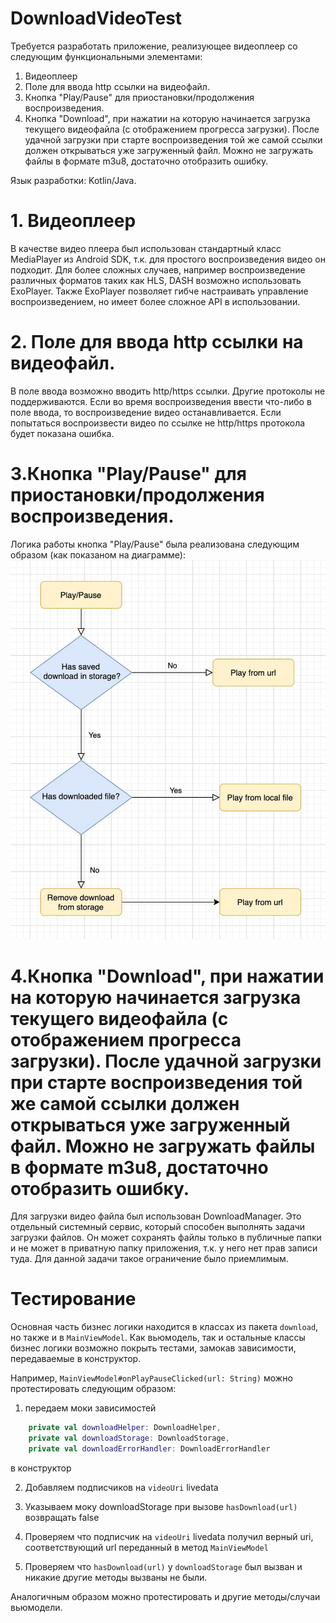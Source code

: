 # DownloadVideoTest

Требуется разработать приложение, реализующее видеоплеер со следующим функциональными элементами:
1. Видеоплеер
2. Поле для ввода http ссылки на видеофайл. 
3. Кнопка "Play/Pause" для приостановки/продолжения воспроизведения. 
4. Кнопка "Download", при нажатии на которую начинается загрузка текущего видеофайла (с отображением прогресса загрузки). После удачной загрузки при старте воспроизведения той же самой ссылки должен открываться уже загруженный файл. Можно не загружать файлы в формате m3u8, достаточно отобразить ошибку. 

Язык разработки: Kotlin/Java.

# 1. Видеоплеер
В качестве видео плеера был использован стандартный класс MediaPlayer из Android SDK, т.к. для простого воспроизведения видео он подходит. Для более сложных случаев, например воспроизведение различных форматов таких как HLS, DASH возможно использовать ExoPlayer. Также ExoPlayer позволяет гибче настраивать управление воспроизведением, но имеет более сложное API в использовании. 

# 2. Поле для ввода http ссылки на видеофайл. 
В поле ввода возможно вводить http/https ссылки. Другие протоколы не поддерживаются. 
Если во время воспроизведения ввести что-либо в поле ввода, то воспроизведение видео останавливается.
Если попытаться воспроизвести видео по ссылке не http/https протокола будет показана ошибка. 

# 3.Кнопка "Play/Pause" для приостановки/продолжения воспроизведения. 
Логика работы кнопка "Play/Pause" была реализована следующим образом (как показаном на диаграмме):
![Screenshot 2](https://github.com/lion4ik/DownloadVideoTest/blob/test/art/photo_2020-03-18_00-53-51.jpg)

# 4.Кнопка "Download", при нажатии на которую начинается загрузка текущего видеофайла (с отображением прогресса загрузки). После удачной загрузки при старте воспроизведения той же самой ссылки должен открываться уже загруженный файл. Можно не загружать файлы в формате m3u8, достаточно отобразить ошибку. 
Для загрузки видео файла был использован DownloadManager. Это отдельный системный сервис, который способен выполнять задачи загрузки файлов. Он может сохранять файлы только в публичные папки и не может в приватную папку приложения, т.к. у него нет прав записи туда. Для данной задачи такое ограничение было приемлимым.

# Тестирование
Основная часть бизнес логики находится в классах из пакета `download`, но также и в `MainViewModel`. Как вьюмодель, так и остальные классы бизнес логики возможно покрыть тестами, замокав зависимости, передаваемые в конструктор.

Например, `MainViewModel#onPlayPauseClicked(url: String)` можно протестировать следующим образом:
1. передаем моки зависимостей 
```kotlin
    private val downloadHelper: DownloadHelper,
    private val downloadStorage: DownloadStorage,
    private val downloadErrorHandler: DownloadErrorHandler
```
в конструктор

2. Добавляем подписчиков на `videoUri` livedata

3. Указываем моку downloadStorage при вызове `hasDownload(url)` возвращать false 

4. Проверяем что подписчик на `videoUri` livedata получил верный uri, соответствующий url переданный в метод `MainViewModel`

5. Проверяем что `hasDownload(url)` у `downloadStorage` был вызван и никакие другие методы вызваны не были.

Аналогичным образом можно протестировать и другие методы/случаи вьюмодели.
